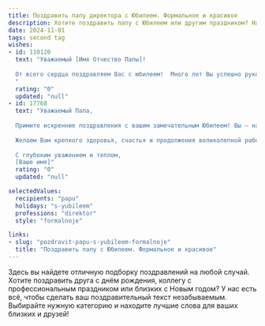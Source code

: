 ```yaml
---
title: Поздравить папу директора с Юбилеем. Формальное и красивое
description: Хотите поздравить папу с Юбилеем или другим праздником? Наш ИИ создаст незабываемое поздравление, а вы обязательно выделитесь среди других.  
date: 2024-11-01
tags: second tag
wishes:
- id: 110120
  text: "Уважаемый [Имя Отчество Папы]!
  
  От всего сердца поздравляем Вас с юбилеем!  Много лет Вы успешно руководите, являясь примером профессионализма и целеустремлённости для всех нас.  Ваши знания, опыт и талант организатора внесли неоценимый вклад в [Название организации/компании]. Желаем Вам крепкого здоровья, благополучия, новых успехов и дальнейшего процветания!  Пусть годы приносят только радость и удовлетворение от достигнутого. С юбилеем!
  "
  rating: "0"
  updated: "null"
- id: 17768
  text: "Уважаемый Папа,
  
  Примите искренние поздравления с вашим замечательным Юбилеем! Вы – наш верный и мудрый наставник, чей опыт и профессионализм в роли Директора всегда служили примером для подражания. Ваша деятельность не только вдохновляет, но и служит фундаментом для нашего успешного развития.
  
  Желаем Вам крепкого здоровья, счастья и продолжения великолепной работы. Пусть каждый новый день приносит Вам радость и удовлетворение от достигнутых успехов.
  
  С глубоким уважением и теплом,
  [Ваше имя]"
  rating: "0"
  updated: "null"

selectedValues:
  recipients: "papu"
  holidays: "s-yubileem"
  professions: "direktor"
  style: "formalnoje"

links:
- slug: "pozdravit-papu-s-yubileem-formalnoje"
  title: "Поздравить папу с Юбилеем. Формальное и красивое"
---
```


Здесь вы найдете отличную подборку поздравлений на любой случай.
Хотите поздравить друга с днём рождения, коллегу с профессиональным праздником или близких с Новым годом? У нас есть всё, чтобы сделать ваш поздравительный текст незабываемым. Выбирайте нужную категорию и находите лучшие слова для ваших близких и друзей!
